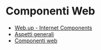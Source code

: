 # Componenti Web
- [Web.up - Internet Components](Sorgenti/MB/DOC/WEBASE.md)
- [Aspetti generali](Sorgenti/MB/DOC/WETEST.md)
- [Componenti web](Sorgenti/MB/DOC/WEVUEJ.md)
